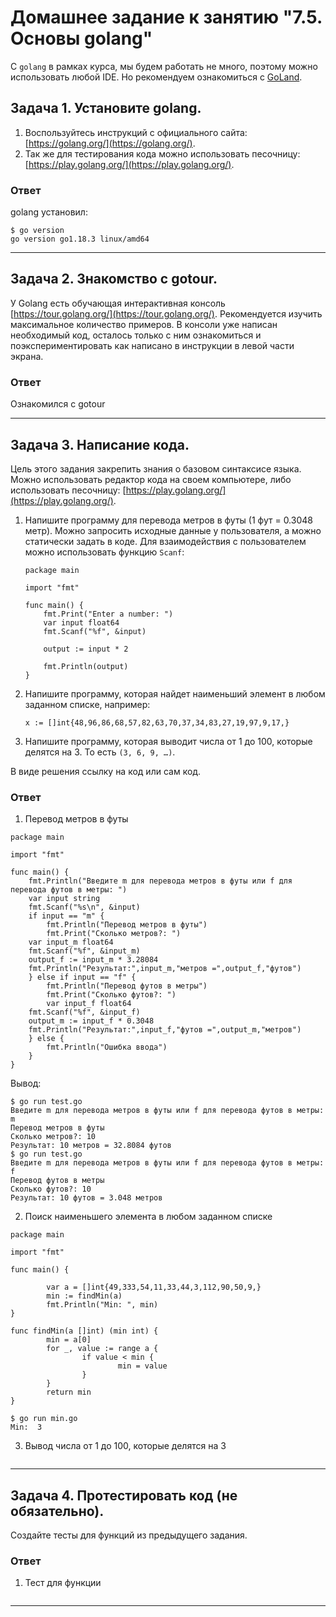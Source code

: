 # Домашнее задание к занятию "7.5. Основы golang"

С `golang` в рамках курса, мы будем работать не много, поэтому можно использовать любой IDE. 
Но рекомендуем ознакомиться с [GoLand](https://www.jetbrains.com/ru-ru/go/).  

## Задача 1. Установите golang.
1. Воспользуйтесь инструкций с официального сайта: [https://golang.org/](https://golang.org/).
2. Так же для тестирования кода можно использовать песочницу: [https://play.golang.org/](https://play.golang.org/).

### Ответ
golang установил:
``` 
$ go version
go version go1.18.3 linux/amd64
```
---
## Задача 2. Знакомство с gotour.
У Golang есть обучающая интерактивная консоль [https://tour.golang.org/](https://tour.golang.org/). 
Рекомендуется изучить максимальное количество примеров. В консоли уже написан необходимый код, 
осталось только с ним ознакомиться и поэкспериментировать как написано в инструкции в левой части экрана.  
### Ответ
Ознакомился с gotour

---
## Задача 3. Написание кода. 
Цель этого задания закрепить знания о базовом синтаксисе языка. Можно использовать редактор кода 
на своем компьютере, либо использовать песочницу: [https://play.golang.org/](https://play.golang.org/).

1. Напишите программу для перевода метров в футы (1 фут = 0.3048 метр). Можно запросить исходные данные 
у пользователя, а можно статически задать в коде.
    Для взаимодействия с пользователем можно использовать функцию `Scanf`:
    ```
    package main
    
    import "fmt"
    
    func main() {
        fmt.Print("Enter a number: ")
        var input float64
        fmt.Scanf("%f", &input)
    
        output := input * 2
    
        fmt.Println(output)    
    }
    ```
 
2. Напишите программу, которая найдет наименьший элемент в любом заданном списке, например:
    ```
    x := []int{48,96,86,68,57,82,63,70,37,34,83,27,19,97,9,17,}
    ```
3. Напишите программу, которая выводит числа от 1 до 100, которые делятся на 3. То есть `(3, 6, 9, …)`.

В виде решения ссылку на код или сам код. 

### Ответ
1. Перевод метров в футы
``` 
package main

import "fmt"

func main() {
    fmt.Println("Введите m для перевода метров в футы или f для перевода футов в метры: ")
    var input string
    fmt.Scanf("%s\n", &input)
    if input == "m" {
        fmt.Println("Перевод метров в футы")
        fmt.Print("Сколько метров?: ")
    var input_m float64
    fmt.Scanf("%f", &input_m)
    output_f := input_m * 3.28084
    fmt.Println("Результат:",input_m,"метров =",output_f,"футов")
    } else if input == "f" {
        fmt.Println("Перевод футов в метры")
        fmt.Print("Сколько футов?: ")
        var input_f float64
    fmt.Scanf("%f", &input_f)
    output_m := input_f * 0.3048
    fmt.Println("Результат:",input_f,"футов =",output_m,"метров")
    } else {
        fmt.Println("Ошибка ввода")
    }
}
```
Вывод:
```
$ go run test.go 
Введите m для перевода метров в футы или f для перевода футов в метры: 
m
Перевод метров в футы
Сколько метров?: 10
Результат: 10 метров = 32.8084 футов
$ go run test.go 
Введите m для перевода метров в футы или f для перевода футов в метры: 
f
Перевод футов в метры
Сколько футов?: 10
Результат: 10 футов = 3.048 метров
```
2. Поиск наименьшего элемента в любом заданном списке
``` 
package main

import "fmt"

func main() {

        var a = []int{49,333,54,11,33,44,3,112,90,50,9,}
        min := findMin(a)
        fmt.Println("Min: ", min)
}

func findMin(a []int) (min int) {
        min = a[0]
        for _, value := range a {
                if value < min {
                        min = value
                }
        }
        return min
}
```

```
$ go run min.go 
Min:  3
```
3. Вывод числа от 1 до 100, которые делятся на 3
``` 

```
---
## Задача 4. Протестировать код (не обязательно).

Создайте тесты для функций из предыдущего задания. 

### Ответ
1. Тест для функции 
``` 

```
---
